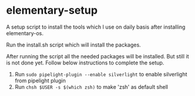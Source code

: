 elementary-setup
================

A setup script to install the tools which I use on daily basis after installing elementary-os.

Run the install.sh script which will install the packages.

After running the script all the needed packages will be installed. But still it is not done yet.
Follow below instructions to complete the setup.

1. Run `sudo pipelight-plugin --enable silverlight` to enable silverlight from pipelight plugin
2. Run `chsh $USER -s $(which zsh)` to make 'zsh' as default shell

